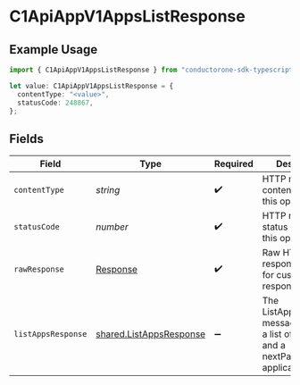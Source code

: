 # C1ApiAppV1AppsListResponse

## Example Usage

```typescript
import { C1ApiAppV1AppsListResponse } from "conductorone-sdk-typescript/sdk/models/operations";

let value: C1ApiAppV1AppsListResponse = {
  contentType: "<value>",
  statusCode: 248867,
};
```

## Fields

| Field                                                                                      | Type                                                                                       | Required                                                                                   | Description                                                                                |
| ------------------------------------------------------------------------------------------ | ------------------------------------------------------------------------------------------ | ------------------------------------------------------------------------------------------ | ------------------------------------------------------------------------------------------ |
| `contentType`                                                                              | *string*                                                                                   | :heavy_check_mark:                                                                         | HTTP response content type for this operation                                              |
| `statusCode`                                                                               | *number*                                                                                   | :heavy_check_mark:                                                                         | HTTP response status code for this operation                                               |
| `rawResponse`                                                                              | [Response](https://developer.mozilla.org/en-US/docs/Web/API/Response)                      | :heavy_check_mark:                                                                         | Raw HTTP response; suitable for custom response parsing                                    |
| `listAppsResponse`                                                                         | [shared.ListAppsResponse](../../../sdk/models/shared/listappsresponse.md)                  | :heavy_minus_sign:                                                                         | The ListAppsResponse message contains a list of results and a nextPageToken if applicable. |